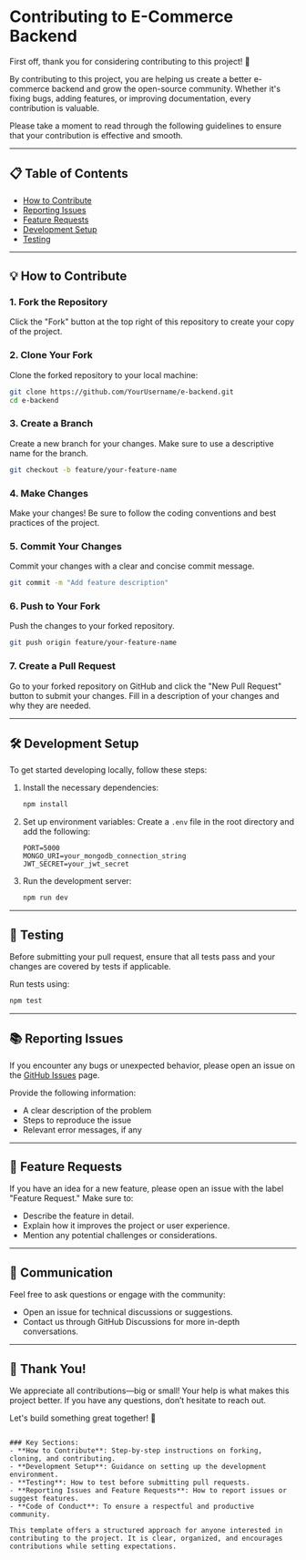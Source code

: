 # Contributing to E-Commerce Backend

First off, thank you for considering contributing to this project! 🎉

By contributing to this project, you are helping us create a better e-commerce backend and grow the open-source community. Whether it's fixing bugs, adding features, or improving documentation, every contribution is valuable.

Please take a moment to read through the following guidelines to ensure that your contribution is effective and smooth.

---

## 📋 Table of Contents

- [How to Contribute](#how-to-contribute)
- [Reporting Issues](#reporting-issues)
- [Feature Requests](#feature-requests)
- [Development Setup](#development-setup)
- [Testing](#testing)

---

## 💡 How to Contribute

### 1. Fork the Repository
Click the "Fork" button at the top right of this repository to create your copy of the project.

### 2. Clone Your Fork
Clone the forked repository to your local machine:
```bash
git clone https://github.com/YourUsername/e-backend.git
cd e-backend
```

### 3. Create a Branch
Create a new branch for your changes. Make sure to use a descriptive name for the branch.
```bash
git checkout -b feature/your-feature-name
```

### 4. Make Changes
Make your changes! Be sure to follow the coding conventions and best practices of the project.

### 5. Commit Your Changes
Commit your changes with a clear and concise commit message.
```bash
git commit -m "Add feature description"
```

### 6. Push to Your Fork
Push the changes to your forked repository.
```bash
git push origin feature/your-feature-name
```

### 7. Create a Pull Request
Go to your forked repository on GitHub and click the "New Pull Request" button to submit your changes. Fill in a description of your changes and why they are needed.

---

## 🛠️ Development Setup

To get started developing locally, follow these steps:

1. Install the necessary dependencies:
   ```bash
   npm install
   ```
2. Set up environment variables:
   Create a `.env` file in the root directory and add the following:
   ```env
   PORT=5000
   MONGO_URI=your_mongodb_connection_string
   JWT_SECRET=your_jwt_secret
   ```
3. Run the development server:
   ```bash
   npm run dev
   ```

---

## 🧪 Testing

Before submitting your pull request, ensure that all tests pass and your changes are covered by tests if applicable.

Run tests using:
```bash
npm test
```

---

## 📚 Reporting Issues

If you encounter any bugs or unexpected behavior, please open an issue on the [GitHub Issues](https://github.com/HasanBakar/e-backend/issues) page.

Provide the following information:
- A clear description of the problem
- Steps to reproduce the issue
- Relevant error messages, if any

---

## 💬 Feature Requests

If you have an idea for a new feature, please open an issue with the label "Feature Request." Make sure to:
- Describe the feature in detail.
- Explain how it improves the project or user experience.
- Mention any potential challenges or considerations.

---

## 📢 Communication

Feel free to ask questions or engage with the community:
- Open an issue for technical discussions or suggestions.
- Contact us through GitHub Discussions for more in-depth conversations.

---

## 🙏 Thank You!

We appreciate all contributions—big or small! Your help is what makes this project better. If you have any questions, don’t hesitate to reach out.

Let's build something great together! 🚀
```

### Key Sections:
- **How to Contribute**: Step-by-step instructions on forking, cloning, and contributing.
- **Development Setup**: Guidance on setting up the development environment.
- **Testing**: How to test before submitting pull requests.
- **Reporting Issues and Feature Requests**: How to report issues or suggest features.
- **Code of Conduct**: To ensure a respectful and productive community.

This template offers a structured approach for anyone interested in contributing to the project. It is clear, organized, and encourages contributions while setting expectations.